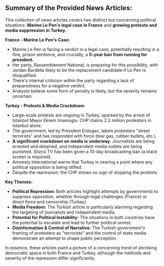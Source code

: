 ## Summary of the Provided News Articles:

This collection of news articles covers two distinct but concerning political situations: **Marine Le Pen's legal case in France** and **growing protests and media suppression in Turkey.**

**France - Marine Le Pen's Case:**

*   Marine Le Pen is facing a verdict in a legal case, potentially resulting in a fine, prison sentence, and crucially, a **5-year ban from running for president.**
*   Her party, Rassemblement National, is preparing for this possibility, with Jordan Bardella likely to be the replacement candidate if Le Pen is disqualified.
*   There's internal criticism within the party regarding a lack of preparedness for a negative verdict.
*   Analysts believe some form of penalty is likely, but the severity remains uncertain.

**Turkey - Protests & Media Crackdown:**

*   Large-scale protests are ongoing in Turkey, sparked by the arrest of Istanbul Mayor Ekrem Imamoglu.  CHP claims 2.2 million protesters in Istanbul alone.
*   The government, led by President Erdogan, labels protesters "street terrorists" and has responded with force (tear gas, rubber bullets, etc.).
*   **A significant crackdown on media is underway.** Journalists are being arrested and detained, and independent media outlets are being punished.  Sözcü TV has been given a 10-day broadcasting ban (a black screen is required).
*   Amnesty International warns that Turkey is nearing a point where any political opposition is being stifled.
*   Despite the repression, the CHP shows no sign of stopping the protests.



**Key Themes:**

*   **Political Repression:** Both articles highlight attempts by governments to suppress opposition, whether through legal challenges (France) or direct force and censorship (Turkey).
*   **Media Freedom:** The Turkish article is particularly alarming regarding the targeting of journalists and independent media.
*   **Potential for Political Instability:** The situations in both countries have the potential to escalate and lead to further political unrest.
*   **Disinformation & Control of Narrative:**  The Turkish government's framing of protesters as "terrorists" and the control of state media demonstrate an attempt to shape public perception.



In essence, these articles paint a picture of a concerning trend of shrinking democratic space in both France and Turkey, although the methods and severity of the repression differ significantly.

